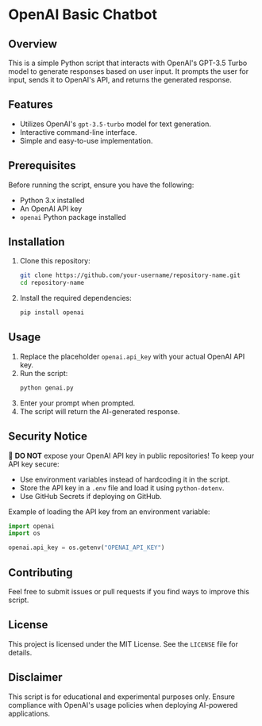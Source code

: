 # OpenAI Basic Chatbot

## Overview
This is a simple Python script that interacts with OpenAI's GPT-3.5 Turbo model to generate responses based on user input. It prompts the user for input, sends it to OpenAI's API, and returns the generated response.

## Features
- Utilizes OpenAI's `gpt-3.5-turbo` model for text generation.
- Interactive command-line interface.
- Simple and easy-to-use implementation.

## Prerequisites
Before running the script, ensure you have the following:
- Python 3.x installed
- An OpenAI API key
- `openai` Python package installed

## Installation
1. Clone this repository:
   ```sh
   git clone https://github.com/your-username/repository-name.git
   cd repository-name
   ```
2. Install the required dependencies:
   ```sh
   pip install openai
   ```

## Usage
1. Replace the placeholder `openai.api_key` with your actual OpenAI API key.
2. Run the script:
   ```sh
   python genai.py
   ```
3. Enter your prompt when prompted.
4. The script will return the AI-generated response.

## Security Notice
🚨 **DO NOT** expose your OpenAI API key in public repositories! To keep your API key secure:
- Use environment variables instead of hardcoding it in the script.
- Store the API key in a `.env` file and load it using `python-dotenv`.
- Use GitHub Secrets if deploying on GitHub.

Example of loading the API key from an environment variable:
```python
import openai
import os

openai.api_key = os.getenv("OPENAI_API_KEY")
```

## Contributing
Feel free to submit issues or pull requests if you find ways to improve this script.

## License
This project is licensed under the MIT License. See the `LICENSE` file for details.

## Disclaimer
This script is for educational and experimental purposes only. Ensure compliance with OpenAI's usage policies when deploying AI-powered applications.

